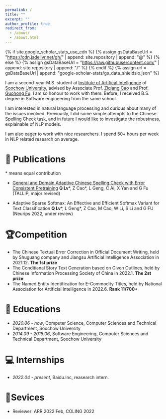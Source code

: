 ```yaml
---
permalink: /
title: ""
excerpt: ""
author_profile: true
redirect_from: 
  - /about/
  - /about.html
---
```


{% if site.google_scholar_stats_use_cdn %}
{% assign gsDataBaseUrl = "https://cdn.jsdelivr.net/gh/" | append: site.repository | append: "@" %}
{% else %}
{% assign gsDataBaseUrl = "https://raw.githubusercontent.com/" | append: site.repository | append: "/" %}
{% endif %}
{% assign url = gsDataBaseUrl | append: "google-scholar-stats/gs_data_shieldsio.json" %}

<span class='anchor' id='about-me'></span>

I am a second-year M.S. student at [Institute of Artifical Intellgence](http://iai.suda.edu.cn/) of [Soochow University](https://www.suda.edu.cn/), advised by Associate Prof. [Ziqiang Cao](https://scholar.google.com/citations?user=06ITfcEAAAAJ&hl=zh-CN) and Prof. [Guohong Fu](https://www.semanticscholar.org/author/G.-Fu/2059275). I am so honour to work with them. Before, I received B.S. degree in Software engineering from the same school.

I am interested in natural language processing and curious about many of the issues involved. Previously, I did some simple attempts to the Chinese Spelling Check task, and in future I would like to investigate the robustness, explainable of NLP models.

I am also eager to work with nice researchers. I spend 50+ hours per week in NLP related research on average.

# 📝 Publications 
\* means equal contribution
- [General and Domain Adaptive Chinese Spelling Check with Error Consistent Pretraining](https://arxiv.org/abs/2203.10929)
**Q Lv**\*, Z Cao\*, L Geng, C Ai, X Yan and G Fu (TALLIP, major revised)

- Adaptive Sparse Softmax: An Effective and Efficient Softmax Variant for Text Classification
**Q Lv**\*, L Geng\*, Z Cao, M Cao, W Li, S Li and G FU (Neurips 2022, under review)

# 🏆Competition
- The Chinese Textual Error Correction in Official Document Writing, held by Shuguang company and Jiangsu Artificial Intelligence Association in 2021.12. **The 1st prize**
- The Conditianal Story Text Generation based on Given Outlines, held by Chinese Information Processing Society of China in 2022.1. **The 2st prize**
- The Named Entity Identification for E-Commodity Titles, held by National Association for Artificial Intelligence in 2022.6. **Rank 11/700+**

# 📖 Educations
- *2020.06 - now*, Computer Science, Computer Sciences and Technical Department, Soochow University
- *2014.09 - 2018.06*, Software Engineering, Computer Sciences and Technical Department, Soochow University

# 💻 Internships
- *2022.04 - present*, Baidu.Inc, reasearch intern.

# 🎫Sevices
- Reviewer: ARR 2022 Feb, COLING 2022
